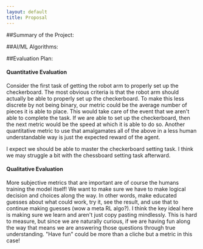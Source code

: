 ```yaml
---
layout: default
title: Proposal
---
```


##Summary of the Project:

##AI/ML Algorithms:

##Evaluation Plan:

#### Quantitative Evaluation

Consider the first task of getting the robot arm to properly set up the checkerboard. The most obvious criteria is that the robot arm should actually be able to properly set up the checkerboard. To make this less discrete by not being binary, our metric could be the average number of pieces it is able to place. This would take care of the event that we aren't able to complete the task. If we are able to set up the checkerboard, then the next metric would be the speed at which it is able to do so. Another quantitative metric to use that amalgamates all of the above in a less human understandable way is just the expected reward of the agent.

I expect we should be able to master the checkerboard setting task. I think we may struggle a bit with the chessboard setting task afterward.

#### Qualitative Evaluation

More subjective metrics that are important are of course the humans training the model itself! We want to make sure we have to make logical decision and choices along the way. In other words, make educated guesses about what could work, try it, see the result, and use that to continue making guesses (wow a meta RL algo?). I think the key ideal here is making sure we learn and aren't just copy pasting mindlessly. This is hard to measure, but since we are naturally curious, if we are having fun along the way that means we are answering those questions through true understanding. "Have fun" could be more than a cliche but a metric in this case!
